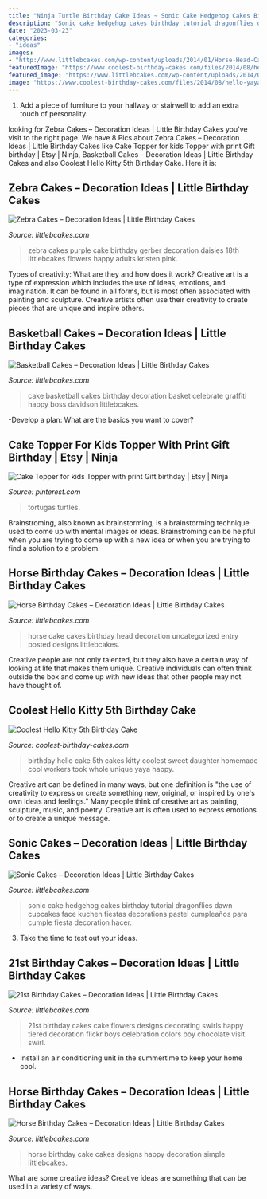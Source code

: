 ```yaml
---
title: "Ninja Turtle Birthday Cake Ideas ~ Sonic Cake Hedgehog Cakes Birthday Tutorial Dragonflies Dawn Cupcakes Face Kuchen Fiestas Decorations Pastel Cumpleaños Para Cumple Fiesta Decoration Hacer"
description: "Sonic cake hedgehog cakes birthday tutorial dragonflies dawn cupcakes face kuchen fiestas decorations pastel cumpleaños para cumple fiesta decoration hacer"
date: "2023-03-23"
categories:
- "ideas"
images:
- "http://www.littlebcakes.com/wp-content/uploads/2014/01/Horse-Head-Cake.jpg"
featuredImage: "https://www.coolest-birthday-cakes.com/files/2014/08/hello-yaya-70706-e1407956481924.jpg"
featured_image: "https://www.littlebcakes.com/wp-content/uploads/2014/01/Basketball-Cake-Pictures.jpg"
image: "https://www.coolest-birthday-cakes.com/files/2014/08/hello-yaya-70706-e1407956481924.jpg"
---
```



1. Add a piece of furniture to your hallway or stairwell to add an extra touch of personality.

	

		
looking for Zebra Cakes – Decoration Ideas | Little Birthday Cakes you've visit to the right page. We have 8 Pics about Zebra Cakes – Decoration Ideas | Little Birthday Cakes like Cake Topper for kids Topper with print Gift birthday | Etsy | Ninja, Basketball Cakes – Decoration Ideas | Little Birthday Cakes and also Coolest Hello Kitty 5th Birthday Cake. Here it is:
		
    
## Zebra Cakes – Decoration Ideas | Little Birthday Cakes

<img loading=lazy src="http://www.littlebcakes.com/wp-content/uploads/2014/01/Zebra-Cake.jpg" onerror="this.onerror=null;this.src='https://tse3.mm.bing.net/th?id=OIP.kr0sYMheLaNHevl38VoYQAHaJ4&amp;pid=15.1';" alt="Zebra Cakes – Decoration Ideas | Little Birthday Cakes">

_Source: littlebcakes.com_

>zebra cakes purple cake birthday gerber decoration daisies 18th littlebcakes flowers happy adults kristen pink. 

	

Types of creativity: What are they and how does it work?
Creative art is a type of expression which includes the use of ideas, emotions, and imagination. It can be found in all forms, but is most often associated with painting and sculpture. Creative artists often use their creativity to create pieces that are unique and inspire others.

    
## Basketball Cakes – Decoration Ideas | Little Birthday Cakes

<img loading=lazy src="https://www.littlebcakes.com/wp-content/uploads/2014/01/Basketball-Cake-Pictures.jpg" onerror="this.onerror=null;this.src='https://tse4.mm.bing.net/th?id=OIP.i8u2vdXfziu3S4OK0bbCmAHaE8&amp;pid=15.1';" alt="Basketball Cakes – Decoration Ideas | Little Birthday Cakes">

_Source: littlebcakes.com_

>cake basketball cakes birthday decoration basket celebrate graffiti happy boss davidson littlebcakes. 

	

-Develop a plan: What are the basics you want to cover?

    
## Cake Topper For Kids Topper With Print Gift Birthday | Etsy | Ninja

<img loading=lazy src="https://i.pinimg.com/736x/cb/7f/de/cb7fde05df87ed24e71f333010aa71d0.jpg" onerror="this.onerror=null;this.src='https://tse2.mm.bing.net/th?id=OIP.clmYbIIfr4SjI0zAlnRPrgHaKg&amp;pid=15.1';" alt="Cake Topper for kids Topper with print Gift birthday | Etsy | Ninja">

_Source: pinterest.com_

>tortugas turtles. 

	

Brainstroming, also known as brainstorming, is a brainstorming technique used to come up with mental images or ideas. Brainstroming can be helpful when you are trying to come up with a new idea or when you are trying to find a solution to a problem.

    
## Horse Birthday Cakes – Decoration Ideas | Little Birthday Cakes

<img loading=lazy src="http://www.littlebcakes.com/wp-content/uploads/2014/01/Horse-Head-Cake.jpg" onerror="this.onerror=null;this.src='https://tse1.mm.bing.net/th?id=OIP.mlCc-z2Vi1OsXluzcLrxYAHaFj&amp;pid=15.1';" alt="Horse Birthday Cakes – Decoration Ideas | Little Birthday Cakes">

_Source: littlebcakes.com_

>horse cake cakes birthday head decoration uncategorized entry posted designs littlebcakes. 

	

Creative people are not only talented, but they also have a certain way of looking at life that makes them unique. Creative individuals can often think outside the box and come up with new ideas that other people may not have thought of.

    
## Coolest Hello Kitty 5th Birthday Cake

<img loading=lazy src="https://www.coolest-birthday-cakes.com/files/2014/08/hello-yaya-70706-e1407956481924.jpg" onerror="this.onerror=null;this.src='https://tse4.mm.bing.net/th?id=OIP.dpJqbjeDmaJM8V_FEbgUJwHaK3&amp;pid=15.1';" alt="Coolest Hello Kitty 5th Birthday Cake">

_Source: coolest-birthday-cakes.com_

>birthday hello cake 5th cakes kitty coolest sweet daughter homemade cool workers took whole unique yaya happy. 

	

Creative art can be defined in many ways, but one definition is "the use of creativity to express or create something new, original, or inspired by one's own ideas and feelings." Many people think of creative art as painting, sculpture, music, and poetry. Creative art is often used to express emotions or to create a unique message.

    
## Sonic Cakes – Decoration Ideas | Little Birthday Cakes

<img loading=lazy src="http://www.littlebcakes.com/wp-content/uploads/2014/05/Sonic-Cake-Decorations.jpg" onerror="this.onerror=null;this.src='https://tse1.mm.bing.net/th?id=OIP.NgvQyUuNd6f8ucqFP5RhhAHaFj&amp;pid=15.1';" alt="Sonic Cakes – Decoration Ideas | Little Birthday Cakes">

_Source: littlebcakes.com_

>sonic cake hedgehog cakes birthday tutorial dragonflies dawn cupcakes face kuchen fiestas decorations pastel cumpleaños para cumple fiesta decoration hacer. 

	

3. Take the time to test out your ideas.

    
## 21st Birthday Cakes – Decoration Ideas | Little Birthday Cakes

<img loading=lazy src="https://www.littlebcakes.com/wp-content/uploads/2014/02/Cakes-For-21st-Birthday.jpg" onerror="this.onerror=null;this.src='https://tse3.mm.bing.net/th?id=OIP.uSeqh73WVoIdXQYJIJrMsQHaIq&amp;pid=15.1';" alt="21st Birthday Cakes – Decoration Ideas | Little Birthday Cakes">

_Source: littlebcakes.com_

>21st birthday cakes cake flowers designs decorating swirls happy tiered decoration flickr boys celebration colors boy chocolate visit swirl. 

	

- Install an air conditioning unit in the summertime to keep your home cool.

    
## Horse Birthday Cakes – Decoration Ideas | Little Birthday Cakes

<img loading=lazy src="http://www.littlebcakes.com/wp-content/uploads/2014/01/Horse-Cake-Designs.jpg" onerror="this.onerror=null;this.src='https://tse3.mm.bing.net/th?id=OIP.yCzcMelO0MPkeG0zT7a1wQHaE7&amp;pid=15.1';" alt="Horse Birthday Cakes – Decoration Ideas | Little Birthday Cakes">

_Source: littlebcakes.com_

>horse birthday cake cakes designs happy decoration simple littlebcakes. 

	

What are some creative ideas?
Creative ideas are something that can be used in a variety of ways.


